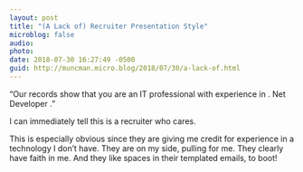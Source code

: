 ```yaml
---
layout: post
title: "(A Lack of) Recruiter Presentation Style"
microblog: false
audio: 
photo: 
date: 2018-07-30 16:27:49 -0500
guid: http://muncman.micro.blog/2018/07/30/a-lack-of.html
---
```

“Our records show that you are an IT professional with experience in . Net Developer .” 

I can immediately tell this is a recruiter who cares. 

This is especially obvious since they are giving me credit for experience in a technology I don’t have. They are on my side, pulling for me. They clearly have faith in me. And they like spaces in their templated emails, to boot! 
